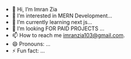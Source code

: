 - 👋 Hi, I’m Imran Zia
- 👀 I’m interested in MERN Development...
- 🌱 I’m currently learning next js...
- 💞️ I’m looking FOR PAID PROJECTS ...
- 📫 How to reach me imranzia103@gmail.com.
- 😄 Pronouns: ...
- ⚡ Fun fact: ...

<!---
imranzia103/imranzia103 is a ✨ special ✨ repository because its `README.md` (this file) appears on your GitHub profile.
You can click the Preview link to take a look at your changes.
--->
